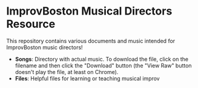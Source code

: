 # ImprovBoston Musical Directors Resource

This repository contains various documents and music intended for ImprovBoston music directors!

* __Songs__: Directory with actual music.  To download the file, click on the filename and then click the "Download" button (the "View Raw" button doesn't play the file, at least on Chrome).
* __Files__: Helpful files for learning or teaching musical improv
